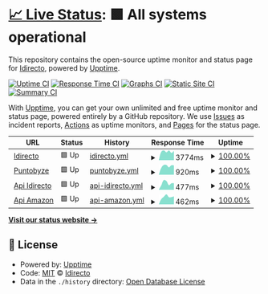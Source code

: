 # [📈 Live Status](https://idirecto.github.io/status): <!--live status--> **🟩 All systems operational**

This repository contains the open-source uptime monitor and status page for [Idirecto](https://idirecto.github.io/status), powered by [Upptime](https://github.com/upptime/upptime).

[![Uptime CI](https://github.com/idirecto/status/workflows/Uptime%20CI/badge.svg)](https://github.com/idirecto/status/actions?query=workflow%3A%22Uptime+CI%22)
[![Response Time CI](https://github.com/idirecto/status/workflows/Response%20Time%20CI/badge.svg)](https://github.com/idirecto/status/actions?query=workflow%3A%22Response+Time+CI%22)
[![Graphs CI](https://github.com/idirecto/status/workflows/Graphs%20CI/badge.svg)](https://github.com/idirecto/status/actions?query=workflow%3A%22Graphs+CI%22)
[![Static Site CI](https://github.com/idirecto/status/workflows/Static%20Site%20CI/badge.svg)](https://github.com/idirecto/status/actions?query=workflow%3A%22Static+Site+CI%22)
[![Summary CI](https://github.com/idirecto/status/workflows/Summary%20CI/badge.svg)](https://github.com/idirecto/status/actions?query=workflow%3A%22Summary+CI%22)

With [Upptime](https://upptime.js.org), you can get your own unlimited and free uptime monitor and status page, powered entirely by a GitHub repository. We use [Issues](https://github.com/idirecto/status/issues) as incident reports, [Actions](https://github.com/idirecto/status/actions) as uptime monitors, and [Pages](https://idirecto.github.io/status) for the status page.

<!--start: status pages-->
<!-- This summary is generated by Upptime (https://github.com/upptime/upptime) -->
<!-- Do not edit this manually, your changes will be overwritten -->
<!-- prettier-ignore -->
| URL | Status | History | Response Time | Uptime |
| --- | ------ | ------- | ------------- | ------ |
| <img alt="" src="https://favicons.githubusercontent.com/idirecto.es" height="13"> [Idirecto](https://idirecto.es) | 🟩 Up | [idirecto.yml](https://github.com/idirecto/status/commits/HEAD/history/idirecto.yml) | <details><summary><img alt="Response time graph" src="./graphs/idirecto/response-time-week.png" height="20"> 3774ms</summary><br><a href="https://idirecto.github.io/status/history/idirecto"><img alt="Response time 3774" src="https://img.shields.io/endpoint?url=https%3A%2F%2Fraw.githubusercontent.com%2Fidirecto%2Fstatus%2FHEAD%2Fapi%2Fidirecto%2Fresponse-time.json"></a><br><a href="https://idirecto.github.io/status/history/idirecto"><img alt="24-hour response time 3850" src="https://img.shields.io/endpoint?url=https%3A%2F%2Fraw.githubusercontent.com%2Fidirecto%2Fstatus%2FHEAD%2Fapi%2Fidirecto%2Fresponse-time-day.json"></a><br><a href="https://idirecto.github.io/status/history/idirecto"><img alt="7-day response time 3774" src="https://img.shields.io/endpoint?url=https%3A%2F%2Fraw.githubusercontent.com%2Fidirecto%2Fstatus%2FHEAD%2Fapi%2Fidirecto%2Fresponse-time-week.json"></a><br><a href="https://idirecto.github.io/status/history/idirecto"><img alt="30-day response time 3774" src="https://img.shields.io/endpoint?url=https%3A%2F%2Fraw.githubusercontent.com%2Fidirecto%2Fstatus%2FHEAD%2Fapi%2Fidirecto%2Fresponse-time-month.json"></a><br><a href="https://idirecto.github.io/status/history/idirecto"><img alt="1-year response time 3774" src="https://img.shields.io/endpoint?url=https%3A%2F%2Fraw.githubusercontent.com%2Fidirecto%2Fstatus%2FHEAD%2Fapi%2Fidirecto%2Fresponse-time-year.json"></a></details> | <details><summary><a href="https://idirecto.github.io/status/history/idirecto">100.00%</a></summary><a href="https://idirecto.github.io/status/history/idirecto"><img alt="All-time uptime 100.00%" src="https://img.shields.io/endpoint?url=https%3A%2F%2Fraw.githubusercontent.com%2Fidirecto%2Fstatus%2FHEAD%2Fapi%2Fidirecto%2Fuptime.json"></a><br><a href="https://idirecto.github.io/status/history/idirecto"><img alt="24-hour uptime 100.00%" src="https://img.shields.io/endpoint?url=https%3A%2F%2Fraw.githubusercontent.com%2Fidirecto%2Fstatus%2FHEAD%2Fapi%2Fidirecto%2Fuptime-day.json"></a><br><a href="https://idirecto.github.io/status/history/idirecto"><img alt="7-day uptime 100.00%" src="https://img.shields.io/endpoint?url=https%3A%2F%2Fraw.githubusercontent.com%2Fidirecto%2Fstatus%2FHEAD%2Fapi%2Fidirecto%2Fuptime-week.json"></a><br><a href="https://idirecto.github.io/status/history/idirecto"><img alt="30-day uptime 100.00%" src="https://img.shields.io/endpoint?url=https%3A%2F%2Fraw.githubusercontent.com%2Fidirecto%2Fstatus%2FHEAD%2Fapi%2Fidirecto%2Fuptime-month.json"></a><br><a href="https://idirecto.github.io/status/history/idirecto"><img alt="1-year uptime 100.00%" src="https://img.shields.io/endpoint?url=https%3A%2F%2Fraw.githubusercontent.com%2Fidirecto%2Fstatus%2FHEAD%2Fapi%2Fidirecto%2Fuptime-year.json"></a></details>
| <img alt="" src="https://favicons.githubusercontent.com/puntobyze.com" height="13"> [Puntobyze](https://puntobyze.com) | 🟩 Up | [puntobyze.yml](https://github.com/idirecto/status/commits/HEAD/history/puntobyze.yml) | <details><summary><img alt="Response time graph" src="./graphs/puntobyze/response-time-week.png" height="20"> 920ms</summary><br><a href="https://idirecto.github.io/status/history/puntobyze"><img alt="Response time 920" src="https://img.shields.io/endpoint?url=https%3A%2F%2Fraw.githubusercontent.com%2Fidirecto%2Fstatus%2FHEAD%2Fapi%2Fpuntobyze%2Fresponse-time.json"></a><br><a href="https://idirecto.github.io/status/history/puntobyze"><img alt="24-hour response time 1166" src="https://img.shields.io/endpoint?url=https%3A%2F%2Fraw.githubusercontent.com%2Fidirecto%2Fstatus%2FHEAD%2Fapi%2Fpuntobyze%2Fresponse-time-day.json"></a><br><a href="https://idirecto.github.io/status/history/puntobyze"><img alt="7-day response time 920" src="https://img.shields.io/endpoint?url=https%3A%2F%2Fraw.githubusercontent.com%2Fidirecto%2Fstatus%2FHEAD%2Fapi%2Fpuntobyze%2Fresponse-time-week.json"></a><br><a href="https://idirecto.github.io/status/history/puntobyze"><img alt="30-day response time 920" src="https://img.shields.io/endpoint?url=https%3A%2F%2Fraw.githubusercontent.com%2Fidirecto%2Fstatus%2FHEAD%2Fapi%2Fpuntobyze%2Fresponse-time-month.json"></a><br><a href="https://idirecto.github.io/status/history/puntobyze"><img alt="1-year response time 920" src="https://img.shields.io/endpoint?url=https%3A%2F%2Fraw.githubusercontent.com%2Fidirecto%2Fstatus%2FHEAD%2Fapi%2Fpuntobyze%2Fresponse-time-year.json"></a></details> | <details><summary><a href="https://idirecto.github.io/status/history/puntobyze">100.00%</a></summary><a href="https://idirecto.github.io/status/history/puntobyze"><img alt="All-time uptime 100.00%" src="https://img.shields.io/endpoint?url=https%3A%2F%2Fraw.githubusercontent.com%2Fidirecto%2Fstatus%2FHEAD%2Fapi%2Fpuntobyze%2Fuptime.json"></a><br><a href="https://idirecto.github.io/status/history/puntobyze"><img alt="24-hour uptime 100.00%" src="https://img.shields.io/endpoint?url=https%3A%2F%2Fraw.githubusercontent.com%2Fidirecto%2Fstatus%2FHEAD%2Fapi%2Fpuntobyze%2Fuptime-day.json"></a><br><a href="https://idirecto.github.io/status/history/puntobyze"><img alt="7-day uptime 100.00%" src="https://img.shields.io/endpoint?url=https%3A%2F%2Fraw.githubusercontent.com%2Fidirecto%2Fstatus%2FHEAD%2Fapi%2Fpuntobyze%2Fuptime-week.json"></a><br><a href="https://idirecto.github.io/status/history/puntobyze"><img alt="30-day uptime 100.00%" src="https://img.shields.io/endpoint?url=https%3A%2F%2Fraw.githubusercontent.com%2Fidirecto%2Fstatus%2FHEAD%2Fapi%2Fpuntobyze%2Fuptime-month.json"></a><br><a href="https://idirecto.github.io/status/history/puntobyze"><img alt="1-year uptime 100.00%" src="https://img.shields.io/endpoint?url=https%3A%2F%2Fraw.githubusercontent.com%2Fidirecto%2Fstatus%2FHEAD%2Fapi%2Fpuntobyze%2Fuptime-year.json"></a></details>
| <img alt="" src="https://favicons.githubusercontent.com/api.idirecto.es" height="13"> [Api Idirecto](https://api.idirecto.es) | 🟩 Up | [api-idirecto.yml](https://github.com/idirecto/status/commits/HEAD/history/api-idirecto.yml) | <details><summary><img alt="Response time graph" src="./graphs/api-idirecto/response-time-week.png" height="20"> 477ms</summary><br><a href="https://idirecto.github.io/status/history/api-idirecto"><img alt="Response time 477" src="https://img.shields.io/endpoint?url=https%3A%2F%2Fraw.githubusercontent.com%2Fidirecto%2Fstatus%2FHEAD%2Fapi%2Fapi-idirecto%2Fresponse-time.json"></a><br><a href="https://idirecto.github.io/status/history/api-idirecto"><img alt="24-hour response time 598" src="https://img.shields.io/endpoint?url=https%3A%2F%2Fraw.githubusercontent.com%2Fidirecto%2Fstatus%2FHEAD%2Fapi%2Fapi-idirecto%2Fresponse-time-day.json"></a><br><a href="https://idirecto.github.io/status/history/api-idirecto"><img alt="7-day response time 477" src="https://img.shields.io/endpoint?url=https%3A%2F%2Fraw.githubusercontent.com%2Fidirecto%2Fstatus%2FHEAD%2Fapi%2Fapi-idirecto%2Fresponse-time-week.json"></a><br><a href="https://idirecto.github.io/status/history/api-idirecto"><img alt="30-day response time 477" src="https://img.shields.io/endpoint?url=https%3A%2F%2Fraw.githubusercontent.com%2Fidirecto%2Fstatus%2FHEAD%2Fapi%2Fapi-idirecto%2Fresponse-time-month.json"></a><br><a href="https://idirecto.github.io/status/history/api-idirecto"><img alt="1-year response time 477" src="https://img.shields.io/endpoint?url=https%3A%2F%2Fraw.githubusercontent.com%2Fidirecto%2Fstatus%2FHEAD%2Fapi%2Fapi-idirecto%2Fresponse-time-year.json"></a></details> | <details><summary><a href="https://idirecto.github.io/status/history/api-idirecto">100.00%</a></summary><a href="https://idirecto.github.io/status/history/api-idirecto"><img alt="All-time uptime 100.00%" src="https://img.shields.io/endpoint?url=https%3A%2F%2Fraw.githubusercontent.com%2Fidirecto%2Fstatus%2FHEAD%2Fapi%2Fapi-idirecto%2Fuptime.json"></a><br><a href="https://idirecto.github.io/status/history/api-idirecto"><img alt="24-hour uptime 100.00%" src="https://img.shields.io/endpoint?url=https%3A%2F%2Fraw.githubusercontent.com%2Fidirecto%2Fstatus%2FHEAD%2Fapi%2Fapi-idirecto%2Fuptime-day.json"></a><br><a href="https://idirecto.github.io/status/history/api-idirecto"><img alt="7-day uptime 100.00%" src="https://img.shields.io/endpoint?url=https%3A%2F%2Fraw.githubusercontent.com%2Fidirecto%2Fstatus%2FHEAD%2Fapi%2Fapi-idirecto%2Fuptime-week.json"></a><br><a href="https://idirecto.github.io/status/history/api-idirecto"><img alt="30-day uptime 100.00%" src="https://img.shields.io/endpoint?url=https%3A%2F%2Fraw.githubusercontent.com%2Fidirecto%2Fstatus%2FHEAD%2Fapi%2Fapi-idirecto%2Fuptime-month.json"></a><br><a href="https://idirecto.github.io/status/history/api-idirecto"><img alt="1-year uptime 100.00%" src="https://img.shields.io/endpoint?url=https%3A%2F%2Fraw.githubusercontent.com%2Fidirecto%2Fstatus%2FHEAD%2Fapi%2Fapi-idirecto%2Fuptime-year.json"></a></details>
| <img alt="" src="https://favicons.githubusercontent.com/amazon.idirecto.es" height="13"> [Api Amazon](https://amazon.idirecto.es/) | 🟩 Up | [api-amazon.yml](https://github.com/idirecto/status/commits/HEAD/history/api-amazon.yml) | <details><summary><img alt="Response time graph" src="./graphs/api-amazon/response-time-week.png" height="20"> 462ms</summary><br><a href="https://idirecto.github.io/status/history/api-amazon"><img alt="Response time 462" src="https://img.shields.io/endpoint?url=https%3A%2F%2Fraw.githubusercontent.com%2Fidirecto%2Fstatus%2FHEAD%2Fapi%2Fapi-amazon%2Fresponse-time.json"></a><br><a href="https://idirecto.github.io/status/history/api-amazon"><img alt="24-hour response time 589" src="https://img.shields.io/endpoint?url=https%3A%2F%2Fraw.githubusercontent.com%2Fidirecto%2Fstatus%2FHEAD%2Fapi%2Fapi-amazon%2Fresponse-time-day.json"></a><br><a href="https://idirecto.github.io/status/history/api-amazon"><img alt="7-day response time 462" src="https://img.shields.io/endpoint?url=https%3A%2F%2Fraw.githubusercontent.com%2Fidirecto%2Fstatus%2FHEAD%2Fapi%2Fapi-amazon%2Fresponse-time-week.json"></a><br><a href="https://idirecto.github.io/status/history/api-amazon"><img alt="30-day response time 462" src="https://img.shields.io/endpoint?url=https%3A%2F%2Fraw.githubusercontent.com%2Fidirecto%2Fstatus%2FHEAD%2Fapi%2Fapi-amazon%2Fresponse-time-month.json"></a><br><a href="https://idirecto.github.io/status/history/api-amazon"><img alt="1-year response time 462" src="https://img.shields.io/endpoint?url=https%3A%2F%2Fraw.githubusercontent.com%2Fidirecto%2Fstatus%2FHEAD%2Fapi%2Fapi-amazon%2Fresponse-time-year.json"></a></details> | <details><summary><a href="https://idirecto.github.io/status/history/api-amazon">100.00%</a></summary><a href="https://idirecto.github.io/status/history/api-amazon"><img alt="All-time uptime 100.00%" src="https://img.shields.io/endpoint?url=https%3A%2F%2Fraw.githubusercontent.com%2Fidirecto%2Fstatus%2FHEAD%2Fapi%2Fapi-amazon%2Fuptime.json"></a><br><a href="https://idirecto.github.io/status/history/api-amazon"><img alt="24-hour uptime 100.00%" src="https://img.shields.io/endpoint?url=https%3A%2F%2Fraw.githubusercontent.com%2Fidirecto%2Fstatus%2FHEAD%2Fapi%2Fapi-amazon%2Fuptime-day.json"></a><br><a href="https://idirecto.github.io/status/history/api-amazon"><img alt="7-day uptime 100.00%" src="https://img.shields.io/endpoint?url=https%3A%2F%2Fraw.githubusercontent.com%2Fidirecto%2Fstatus%2FHEAD%2Fapi%2Fapi-amazon%2Fuptime-week.json"></a><br><a href="https://idirecto.github.io/status/history/api-amazon"><img alt="30-day uptime 100.00%" src="https://img.shields.io/endpoint?url=https%3A%2F%2Fraw.githubusercontent.com%2Fidirecto%2Fstatus%2FHEAD%2Fapi%2Fapi-amazon%2Fuptime-month.json"></a><br><a href="https://idirecto.github.io/status/history/api-amazon"><img alt="1-year uptime 100.00%" src="https://img.shields.io/endpoint?url=https%3A%2F%2Fraw.githubusercontent.com%2Fidirecto%2Fstatus%2FHEAD%2Fapi%2Fapi-amazon%2Fuptime-year.json"></a></details>

<!--end: status pages-->

[**Visit our status website →**](https://idirecto.github.io/status)

## 📄 License

- Powered by: [Upptime](https://github.com/upptime/upptime)
- Code: [MIT](./LICENSE) © [Idirecto](https://idirecto.github.io/status)
- Data in the `./history` directory: [Open Database License](https://opendatacommons.org/licenses/odbl/1-0/)
